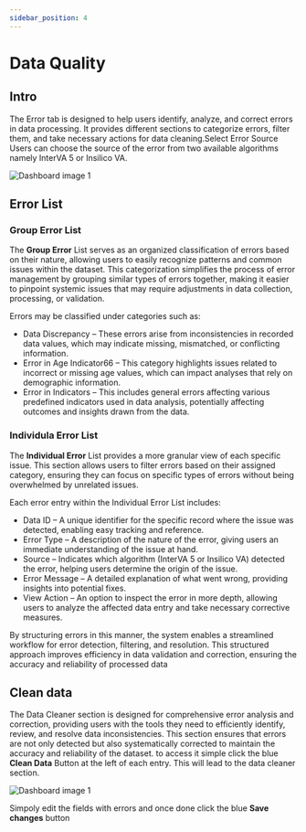 ```yaml
---
sidebar_position: 4
---
```


# Data Quality
## Intro

The Error tab is designed to help users identify, analyze, and correct errors in data processing. It provides different sections to categorize errors, filter them, and take necessary actions for data cleaning.Select Error Source
Users can choose the source of the error from two available algorithms namely InterVA 5 or Insilico VA. 

![Dashboard image 1](./img/dashboard/Dataquality.bmp)

## Error List
### Group Error List

The **Group Error** List serves as an organized classification of errors based on their nature, allowing users to easily recognize patterns and common issues within the dataset. This categorization simplifies the process of error management by grouping similar types of errors together, making it easier to pinpoint systemic issues that may require adjustments in data collection, processing, or validation.

Errors may be classified under categories such as:

 - Data Discrepancy – These errors arise from inconsistencies in recorded data values, which may indicate missing, mismatched, or conflicting information.
 - Error in Age Indicator66 – This category highlights issues related to incorrect or missing age values, which can impact analyses that rely on demographic information.
 - Error in Indicators – This includes general errors affecting various predefined indicators used in data analysis, potentially affecting outcomes and insights drawn from the data.

### Individula Error List

The **Individual Error** List provides a more granular view of each specific issue. This section allows users to filter errors based on their assigned category, ensuring they can focus on specific types of errors without being overwhelmed by unrelated issues.

Each error entry within the Individual Error List includes:

 - Data ID – A unique identifier for the specific record where the issue was detected, enabling easy tracking and reference.
 - Error Type – A description of the nature of the error, giving users an immediate understanding of the issue at hand.
 - Source – Indicates which algorithm (InterVA 5 or Insilico VA) detected the error, helping users determine the origin of the issue.
 - Error Message – A detailed explanation of what went wrong, providing insights into potential fixes.
 - View Action – An option to inspect the error in more depth, allowing users to analyze the affected data entry and take necessary corrective measures.

By structuring errors in this manner, the system enables a streamlined workflow for error detection, filtering, and resolution. This structured approach improves efficiency in data validation and correction, ensuring the accuracy and reliability of processed data

## Clean data
The Data Cleaner section is designed for comprehensive error analysis and correction, providing users with the tools they need to efficiently identify, review, and resolve data inconsistencies. This section ensures that errors are not only detected but also systematically corrected to maintain the accuracy and reliability of the dataset. to access it simple click the blue **Clean Data** Button at the left of each entry. This will lead to the data cleaner section. 

![Dashboard image 1](./img/dashboard/datacleaner.bmp)

Simpoly edit the fields with errors and once done click the blue **Save changes** button 